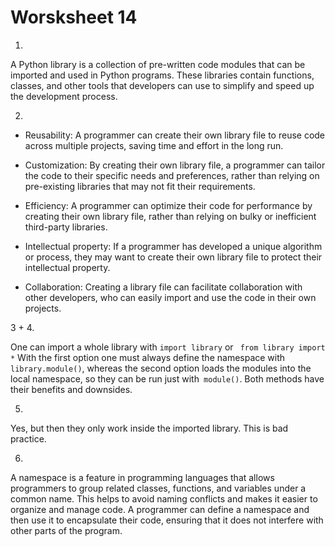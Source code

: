# Worsksheet 14
1.
A Python library is a collection of pre-written code modules that can be imported and used in Python programs. These libraries contain functions, classes, and other tools that developers can use to simplify and speed up the development process.

2.
- Reusability: A programmer can create their own library file to reuse code across multiple projects, saving time and effort in the long run.

- Customization: By creating their own library file, a programmer can tailor the code to their specific needs and preferences, rather than relying on pre-existing libraries that may not fit their requirements.

- Efficiency: A programmer can optimize their code for performance by creating their own library file, rather than relying on bulky or inefficient third-party libraries.

- Intellectual property: If a programmer has developed a unique algorithm or process, they may want to create their own library file to protect their intellectual property.

- Collaboration: Creating a library file can facilitate collaboration with other developers, who can easily import and use the code in their own projects.

3 + 4.

One can import a whole library with
```import library```
or 
``` from library import *```
With the first option one must always define the namespace with
```library.module()```,
whereas the second option loads the modules into the local namespace, so they can be run just with``` module()```.
Both methods have their benefits and downsides.

5.
Yes, but then they only work inside the imported library. This is bad practice.

6.
A namespace is a feature in programming languages that allows programmers to group related classes, functions, and variables under a common name. This helps to avoid naming conflicts and makes it easier to organize and manage code. A programmer can define a namespace and then use it to encapsulate their code, ensuring that it does not interfere with other parts of the program.